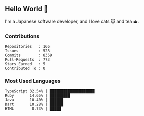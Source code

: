 ## Hello World 👋

I'm a Japanese software developer, and I love cats 😺 and tea 🫖.

### Contributions

    Repositories   : 166
    Issues         : 528
    Commits        : 8359
    Pull-Requests  : 773
    Stars Earned   : 5
    Contributed To : 0

### Most Used Languages

    TypeScript 32.54% | ████████████████████
    Ruby       14.65% | █████████
    Java       10.40% | ██████
    Dart       10.28% | ██████
    HTML        8.73% | █████
